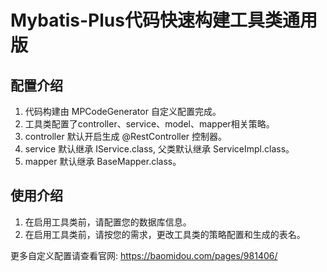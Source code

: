 # Mybatis-Plus代码快速构建工具类通用版

## 配置介绍
1. 代码构建由 MPCodeGenerator 自定义配置完成。
2. 工具类配置了controller、service、model、mapper相关策略。
3. controller 默认开启生成 @RestController 控制器。
4. service 默认继承 IService.class, 父类默认继承 ServiceImpl.class。
5. mapper 默认继承 BaseMapper.class。

## 使用介绍
1. 在启用工具类前，请配置您的数据库信息。
2. 在启用工具类前，请按您的需求，更改工具类的策略配置和生成的表名。


更多自定义配置请查看官网: https://baomidou.com/pages/981406/


